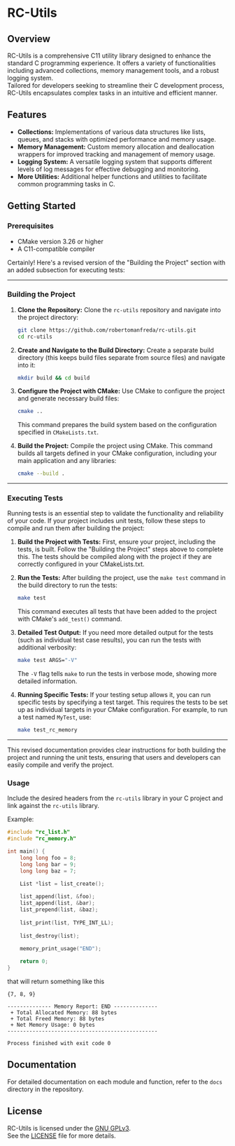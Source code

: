 # RC-Utils

## Overview

RC-Utils is a comprehensive C11 utility library designed to enhance the standard C programming experience.
It offers a variety of functionalities including advanced collections, memory management tools, and a robust logging
system.   
Tailored for developers seeking to streamline their C development process, RC-Utils encapsulates complex tasks in an
intuitive and efficient manner.

## Features

- **Collections:** Implementations of various data structures like lists, queues, and stacks with optimized performance
  and memory usage.
- **Memory Management:** Custom memory allocation and deallocation wrappers for improved tracking and management of
  memory usage.
- **Logging System:** A versatile logging system that supports different levels of log messages for effective debugging
  and monitoring.
- **More Utilities:** Additional helper functions and utilities to facilitate common programming tasks in C.

## Getting Started

### Prerequisites

- CMake version 3.26 or higher
- A C11-compatible compiler

Certainly! Here's a revised version of the "Building the Project" section with an added subsection for executing tests:

---

### Building the Project

1. **Clone the Repository:**
   Clone the `rc-utils` repository and navigate into the project directory:
   ```sh
   git clone https://github.com/robertomanfreda/rc-utils.git
   cd rc-utils
   ```

2. **Create and Navigate to the Build Directory:**
   Create a separate build directory (this keeps build files separate from source files) and navigate into it:
   ```sh
   mkdir build && cd build
   ```

3. **Configure the Project with CMake:**
   Use CMake to configure the project and generate necessary build files:
   ```sh
   cmake ..
   ```
   This command prepares the build system based on the configuration specified in `CMakeLists.txt`.

4. **Build the Project:**
   Compile the project using CMake. This command builds all targets defined in your CMake configuration, including your
   main application and any libraries:
   ```sh
   cmake --build .
   ```

---

### Executing Tests

Running tests is an essential step to validate the functionality and reliability of your code. If your project includes
unit tests, follow these steps to compile and run them after building the project:

1. **Build the Project with Tests:**
   First, ensure your project, including the tests, is built. Follow the "Building the Project" steps above to complete
   this. The tests should be compiled along with the project if they are correctly configured in your CMakeLists.txt.

2. **Run the Tests:**
   After building the project, use the `make test` command in the build directory to run the tests:
   ```sh
   make test
   ```
   This command executes all tests that have been added to the project with CMake's `add_test()` command.

3. **Detailed Test Output:**
   If you need more detailed output for the tests (such as individual test case results), you can run the tests with
   additional verbosity:
   ```sh
   make test ARGS="-V"
   ```
   The `-V` flag tells `make` to run the tests in verbose mode, showing more detailed information.

4. **Running Specific Tests:**
   If your testing setup allows it, you can run specific tests by specifying a test target. This requires the tests to
   be set up as individual targets in your CMake configuration. For example, to run a test named `MyTest`, use:
   ```sh
   make test_rc_memory
   ```

---

This revised documentation provides clear instructions for both building the project and running the unit tests,
ensuring that users and developers can easily compile and verify the project.

### Usage

Include the desired headers from the `rc-utils` library in your C project and link against the `rc-utils` library.

Example:

```c
#include "rc_list.h"
#include "rc_memory.h"

int main() {
    long long foo = 8;
    long long bar = 9;
    long long baz = 7;

    List *list = list_create();
    
    list_append(list, &foo);
    list_append(list, &bar);
    list_prepend(list, &baz);
    
    list_print(list, TYPE_INT_LL);
    
    list_destroy(list);
    
    memory_print_usage("END");

    return 0;
}
```

that will return something like this

```
{7, 8, 9}

-------------- Memory Report: END --------------
 + Total Allocated Memory: 88 bytes
 + Total Freed Memory: 88 bytes
 + Net Memory Usage: 0 bytes
------------------------------------------------

Process finished with exit code 0
```

## Documentation

For detailed documentation on each module and function, refer to the `docs` directory in the repository.

## License

RC-Utils is licensed under the [GNU GPLv3](https://www.gnu.org/licenses/gpl-3.0.html).  
See the [LICENSE](LICENSE) file for more details.